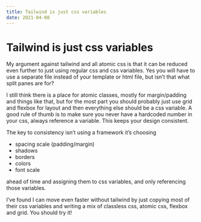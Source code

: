 ```yaml
---
title: Tailwind is just css variables
date: 2021-04-08
---
```


# Tailwind is just css variables

My argument against tailwind and all atomic css is that it can be reduced even further to just using regular css and css variables. Yes you will have to use a separate file instead of your template or html file, but isn’t that what split panes are for?

I still think there is a place for atomic classes, mostly for margin/padding and things like that, but for the most part you should probably just use grid and flexbox for layout and then everything else should be a css variable. A good rule of thumb is to make sure you never have a hardcoded number in your css, always reference a variable. This keeps your design consistent.

The key to consistency isn’t using a framework it’s choosing

- spacing scale (padding/margin)
- shadows
- borders
- colors
- font scale

ahead of time and assigning them to css variables, and only referencing those variables.

I’ve found I can move even faster without tailwind by just copying most of their css variables and writing a mix of classless css, atomic css, flexbox and grid. You should try it!


